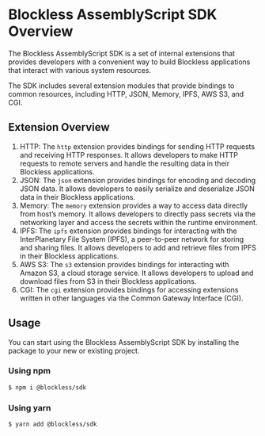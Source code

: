 # Blockless AssemblyScript SDK Overview

The Blockless AssemblyScript SDK is a set of internal extensions that provides developers with a convenient way to build Blockless applications that interact with various system resources.

The SDK includes several extension modules that provide bindings to common resources, including HTTP, JSON, Memory, IPFS, AWS S3, and CGI.

## Extension Overview

1. HTTP: The `http` extension provides bindings for sending HTTP requests and receiving HTTP responses. It allows developers to make HTTP requests to remote servers and handle the resulting data in their Blockless applications.
2. JSON: The `json` extension provides bindings for encoding and decoding JSON data. It allows developers to easily serialize and deserialize JSON data in their Blockless applications.
3. Memory: The `memory` extension provides a way to access data directly from host’s memory. It allows developers to directly pass secrets via the networking layer and access the secrets within the runtime environment.
4. IPFS: The `ipfs` extension provides bindings for interacting with the InterPlanetary File System (IPFS), a peer-to-peer network for storing and sharing files. It allows developers to add and retrieve files from IPFS in their Blockless applications.
5. AWS S3: The `s3` extension provides bindings for interacting with Amazon S3, a cloud storage service. It allows developers to upload and download files from S3 in their Blockless applications.
6. CGI: The `cgi` extension provides bindings for accessing extensions written in other languages via the Common Gateway Interface (CGI).

## Usage

You can start using the Blockless AssemblyScript SDK by installing the package to your new or existing project.

### Using npm

```bash
$ npm i @blockless/sdk
```

### Using yarn

```bash
$ yarn add @blockless/sdk
```
